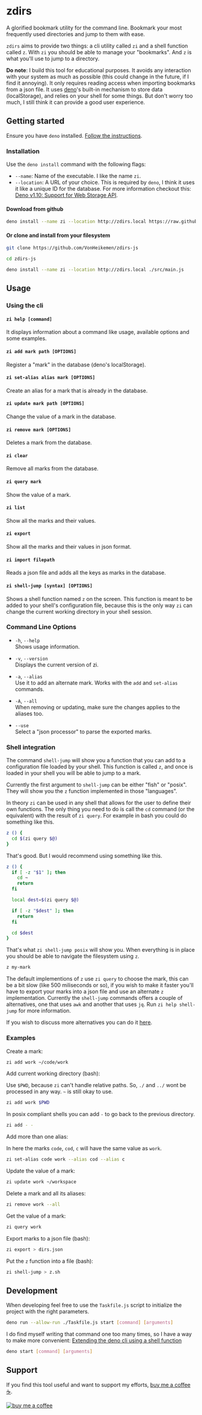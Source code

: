 # zdirs

A glorified bookmark utility for the command line. Bookmark your most frequently used directories and jump to them with ease.

`zdirs` aims to provide two things: a cli utility called `zi` and a shell function called `z`. With `zi` you should be able to manage your "bookmarks". And `z` is what you'll use to jump to a directory.

**Do note**: I build this tool for educational purposes. It avoids any interaction with your system as much as possible (this could change in the future, if I find it annoying). It only requires reading access when importing bookmarks from a json file. It uses [deno](https://deno.land/)'s built-in mechanism to store data (localStorage), and relies on your shell for some things. But don't worry too much, I still think it can provide a good user experience.

## Getting started

Ensure you have `deno` installed. [Follow the instructions](https://deno.land/#installation).

### Installation

Use the `deno install` command with the following flags:

* `--name`: Name of the executable. I like the name `zi`.
* `--location`: A URL of your choice. This is required by `deno`, I think it uses it like a unique ID for the database. For more information checkout this: [Deno v1.10: Support for Web Storage API](https://deno.com/blog/v1.10#support-for-web-storage-api).

#### Download from github

```sh
deno install --name zi --location http://zdirs.local https://raw.githubusercontent.com/VonHeikemen/zdirs-js/v0.2.0/src/main.js
```

#### Or clone and install from your filesystem

```sh
git clone https://github.com/VonHeikemen/zdirs-js

cd zdirs-js

deno install --name zi --location http://zdirs.local ./src/main.js
```

## Usage

### Using the cli

#### `zi help [command]`

It displays information about a command like usage, available options and some examples.

#### `zi add mark path [OPTIONS]`

Register a "mark" in the database (deno's localStorage).

#### `zi set-alias alias mark [OPTIONS]`

Create an alias for a mark that is already in the database.

#### `zi update mark path [OPTIONS]`

Change the value of a mark in the database.

#### `zi remove mark [OPTIONS]`

Deletes a mark from the database.

#### `zi clear`

Remove all marks from the database.

#### `zi query mark`

Show the value of a mark.

#### `zi list`

Show all the marks and their values.

#### `zi export`

Show all the marks and their values in json format.

#### `zi import filepath`

Reads a json file and adds all the keys as marks in the database.

#### `zi shell-jump [syntax] [OPTIONS]`

Shows a shell function named `z` on the screen. This function is meant to be added to your shell's configuration file, because this is the only way `zi` can change the current working directory in your shell session.

### Command Line Options

- `-h`, `--help`<br/>
  Shows usage information.

- `-v`, `--version`<br/>
  Displays the current version of zi.

- `-a`, `--alias`<br/>
  Use it to add an alternate mark. Works with the `add` and `set-alias` commands.

- `-A`, `--all`<br/>
  When removing or updating, make sure the changes applies to the aliases too.

- `--use`<br/>
  Select a "json processor" to parse the exported marks.

### Shell integration

The command `shell-jump` will show you a function that you can add to a configuration file loaded by your shell. This function is called `z`, and once is loaded in your shell you will be able to jump to a mark.

Currently the first argument to `shell-jump` can be either "fish" or "posix". They will show you the `z` function implemented in those "languages".

In theory `zi` can be used in any shell that allows for the user to define their own functions. The only thing you need to do is call the `cd` command (or the equivalent) with the result of `zi query`. For example in bash you could do something like this.

```sh
z () {
  cd $(zi query $@)
}
```

That's good. But I would recommend using something like this.

```sh
z () {
  if [ -z "$1" ]; then
    cd ~
    return
  fi

  local dest=$(zi query $@)

  if [ -z "$dest" ]; then
    return
  fi

  cd $dest
}
```

That's what `zi shell-jump posix` will show you. When everything is in place you should be able to navigate the filesystem using `z`.

```sh
z my-mark
```

The default implementions of `z` use `zi query` to choose the mark, this can be a bit slow (like 500 miliseconds or so), if you wish to make it faster you'll have to export your marks into a json file and use an alternate `z` implementation. Currently the `shell-jump` commands offers a couple of alternatives, one that uses `awk` and another that uses `jq`. Run `zi help shell-jump` for more information.

If you wish to discuss more alternatives you can do it [here](https://github.com/VonHeikemen/zdirs-js/discussions/2).

### Examples

Create a mark:

```sh
zi add work ~/code/work
```

Add current working directory (bash):

Use `$PWD`, because `zi` can't handle relative paths. So, `./` and `../` wont be processed in any way. `~` is still okay to use.

```sh
zi add work $PWD
```

In posix compliant shells you can add `-` to go back to the previous directory.

```sh
zi add - -
```

Add more than one alias:

In here the marks `code`, `cod`, `c` will have the same value as `work`.

```sh
zi set-alias code work --alias cod --alias c
```

Update the value of a mark:

```sh
zi update work ~/workspace
```

Delete a mark and all its aliases:

```sh
zi remove work --all
```

Get the value of a mark:

```sh
zi query work
```

Export marks to a json file (bash):

```sh
zi export > dirs.json
```

Put the `z` function into a file (bash):

```sh
zi shell-jump > z.sh
```

## Development

When developing feel free to use the `Taskfile.js` script to initialize the project with the right parameters.

```sh
deno run --allow-run ./Taskfile.js start [command] [arguments]
```

I do find myself writing that command one too many times, so I have a way to make more convenient: [Extending the deno cli using a shell function](https://dev.to/vonheikemen/extending-the-deno-cli-using-a-shell-function-3ifh)

```sh
deno start [command] [arguments]
```

## Support

If you find this tool useful and want to support my efforts, [buy me a coffee ☕](https://www.buymeacoffee.com/vonheikemen).

[![buy me a coffee](https://res.cloudinary.com/vonheikemen/image/upload/v1618466522/buy-me-coffee_ah0uzh.png)](https://www.buymeacoffee.com/vonheikemen)
